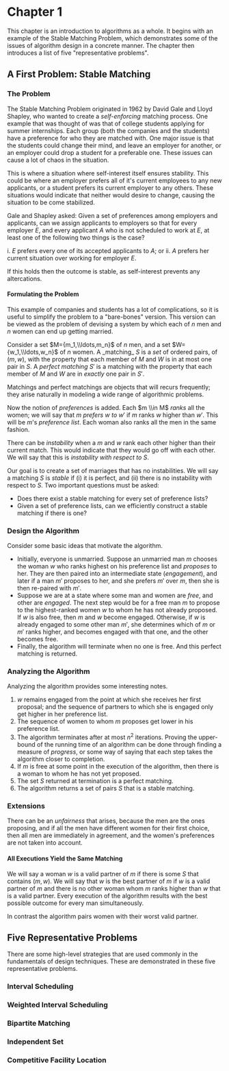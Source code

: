 # Chapter 1

This chapter is an introduction to algorithms as a whole. It begins with an
example of the Stable Matching Problem, which demonstrates some of the issues
of algorithm design in a concrete manner. The chapter then introduces a list
of five "representative problems".

## A First Problem: Stable Matching

### The Problem

The Stable Matching Problem originated in 1962 by David Gale and Lloyd Shapley,
who wanted to create a _self-enforcing_ matching process. One example that was
thought of was that of college students applying for summer internships. Each
group (both the companies and the students) have a preference for who they are
matched with. One major issue is that the students could change their mind, and
leave an employer for another, or an employer could drop a student for a
preferable one. These issues can cause a lot of chaos in the situation.

This is where a situation where self-interest itself ensures stability. This
could be where an employer prefers all of it's current employees to any new
applicants, or a student prefers its current employer to any others. These
situations would indicate that neither would desire to change, causing the
situation to be come stabilized.

Gale and Shapley asked: Given a set of preferences among employers and
applicants, can we assign applicants to employers so that for every employer
$E$, and every applicant $A$ who is not scheduled to work at $E$, at least one
of the following two things is the case?

i. $E$ prefers every one of its accepted applicants to $A$; or
ii. $A$ prefers her current situation over working for employer $E$.

If this holds then the outcome is stable, as self-interest prevents any
altercations.

#### Formulating the Problem

This example of companies and students has a lot of complications, so it is
useful to simplify the problem to a "bare-bones" version. This version can be
viewed as the problem of devising a system by which each of $n$ men and $n$
women can end up getting married.

Consider a set $M={m_1,\\ldots,m_n}$ of $n$ men, and a set
$W={w_1,\\ldots,w_n}$ of $n$ women. A \_matching_ $S$ is a _set_ of ordered
pairs, of $(m,w)$, with the property that each member of $M$ and $W$ is in at
most one pair in $S$. A _perfect matching_ $S'$ is a matching with the property
that each member of $M$ and $W$ are in _exactly_ one pair in $S'$.

Matchings and perfect matchings are objects that will recurs frequently; they
arise naturally in modeling a wide range of algorithmic problems.

Now the notion of _preferences_ is added. Each $m \\in M$ _ranks_ all the women;
we will say that $m$ _prefers_ $w$ _to_ $w'$ if $m$ ranks $w$ higher than $w'$.
This will be $m$'s _preference list_. Each woman also ranks all the men in the
same fashion.

There can be _instability_ when a $m$ and $w$ rank each other higher than their
current match. This would indicate that they would go off with each other. We
will say that this is _instability with respect to_ $S$.

Our goal is to create a set of marriages that has no instabilities. We will say
a matching $S$ is _stable_ if (i) it is perfect, and (ii) there is no
instability with respect to $S$. Two important questions must be asked:

-   Does there exist a stable matching for every set of preference lists?
-   Given a set of preference lists, can we efficiently construct a stable
      matching if there is one?

### Design the Algorithm

Consider some basic ideas that motivate the algorithm.

-   Initially, everyone is unmarried. Suppose an unmarried man $m$ chooses the
      woman $w$ who ranks highest on his preference list and _proposes_ to her.
      They are then paired into an intermediate state (_engagement_), and later
      if a man $m'$ proposes to her, and she prefers $m'$ over $m$, then she is
      then re-paired with $m'$.
-   Suppose we are at a state where some man and women are _free_, and other are
      _engaged_. The next step would be for a free man $m$ to propose to the
      highest-ranked women $w$ to whom he has not already proposed. If $w$ is
      also free, then $m$ and $w$ become engaged. Otherwise, if $w$ is already
      engaged to some other man $m'$, she determines which of $m$ or $m'$ ranks
      higher, and becomes engaged with that one, and the other becomes free.
-   Finally, the algorithm will terminate when no one is free. And this perfect
      matching is returned.

### Analyzing the Algorithm

Analyzing the algorithm provides some interesting notes.

1.  $w$ remains engaged from the point at which she receives her first proposal;
    and the sequence of partners to which she is engaged only get higher in her
    preference list.
2.  The sequence of women to whom $m$ proposes get lower in his preference list.
3.  The algorithm terminates after at most $n^2$ iterations. Proving the
    upper-bound of the running time of an algorithm can be done through finding
    a measure of _progress_, or some way of saying that each step takes the
    algorithm closer to completion.
4.  If $m$ is free at some point in the execution of the algorithm, then there
    is a woman to whom he has not yet proposed.
5.  The set $S$ returned at termination is a perfect matching.
6.  The algorithm returns a set of pairs $S$ that is a stable matching.

### Extensions

There can be an _unfairness_ that arises, because the men are the ones
proposing, and if all the men have different women for their first choice, then
all men are immediately in agreement, and the women's preferences are not taken
into account.

#### All Executions Yield the Same Matching

We will say a woman $w$ is a valid partner of $m$ if there is some $S$ that
contains $(m,w)$. We will say that $w$ is the best partner of $m$ if $w$ is a
valid partner of $m$ and there is no other woman whom $m$ ranks higher than $w$
that is a valid partner. Every execution of the algorithm results with the best
possible outcome for every man simultaneously.

In contrast the algorithm pairs women with their worst valid partner.

## Five Representative Problems

There are some high-level strategies that are used commonly in the fundamentals
of design techniques. These are demonstrated in these five representative
problems.

### Interval Scheduling

### Weighted Interval Scheduling

### Bipartite Matching

### Independent Set

### Competitive Facility Location
